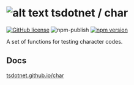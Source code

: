 # ![alt text](https://avatars1.githubusercontent.com/u/64487547?s=30&amp;v=5 "tsdotnet") tsdotnet / char

[![GitHub license](https://img.shields.io/badge/license-MIT-blue.svg?style=flat-square)](https://github.com/tsdotnet/char/blob/master/LICENSE)
![npm-publish](https://github.com/tsdotnet/char/workflows/npm-publish/badge.svg)
[![npm version](https://img.shields.io/npm/v/@tsdotnet/char.svg?style=flat-square)](https://www.npmjs.com/package/@tsdotnet/char)

A set of functions for testing character codes.

## Docs

[tsdotnet.github.io/char](https://tsdotnet.github.io/char/)
